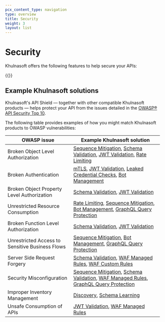 ```yaml
---
pcx_content_type: navigation
type: overview
title: Security
weight: 3
layout: list
---
```


# Security

Khulnasoft offers the following features to help secure your APIs:

{{<directory-listing>}}

## Example Khulnasoft solutions

Khulnasoft's API Shield — together with other compatible Khulnasoft products — helps protect your API from the issues detailed in the [OWASP&reg; API Security Top 10](https://owasp.org/www-project-api-security/).

The following table provides examples of how you might match Khulnasoft products to OWASP vulnerabilities:

| OWASP issue | Example Khulnasoft solution |
| ----------- | ------------------- |
| Broken Object Level Authorization | [Sequence Mitigation], [Schema Validation], [JWT Validation], [Rate Limiting] |
| Broken Authentication | [mTLS](/api-shield/security/mtls/), [JWT Validation], [Leaked Credential Checks](/waf/exposed-credentials-check/), [Bot Management] |
| Broken Object Property Level Authorization | [Schema Validation], [JWT Validation] |
| Unrestricted Resource Consumption | [Rate Limiting], [Sequence Mitigation], [Bot Management], [GraphQL Query Protection] |
| Broken Function Level Authorization | [Schema Validation], [JWT Validation] |
| Unrestricted Access to Sensitive Business Flows | [Sequence Mitigation], [Bot Management], [GraphQL Query Protection] |
| Server Side Request Forgery | [Schema Validation], [WAF Managed Rules], [WAF Custom Rules](/waf/custom-rules/)
| Security Misconfiguration | [Sequence Mitigation], [Schema Validation], [WAF Managed Rules], [GraphQL Query Protection]
| Improper Inventory Management | [Discovery](/api-shield/security/api-discovery/), [Schema Learning](/api-shield/management-and-monitoring/#endpoint-schema-learning) |
| Unsafe Consumption of APIs | [JWT Validation], [WAF Managed Rules] |

[Schema Validation]: /api-shield/security/schema-validation/
[Sequence Mitigation]: /api-shield/security/sequence-mitigation/
[JWT Validation]: /api-shield/security/jwt-validation/
[GraphQL Query Protection]: /api-shield/security/graphql-protection/
[Bot Management]: /bots/
[Rate Limiting]: /waf/rate-limiting-rules/
[WAF Managed Rules]: /waf/managed-rules/